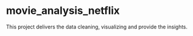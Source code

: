 # movie_analysis_netflix
This project delivers the data cleaning, visualizing and provide the insights.
